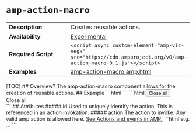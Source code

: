<!---
Copyright 2018 The AMP HTML Authors. All Rights Reserved.
 Licensed under the Apache License, Version 2.0 (the "License");
you may not use this file except in compliance with the License.
You may obtain a copy of the License at
       http://www.apache.org/licenses/LICENSE-2.0
 Unless required by applicable law or agreed to in writing, software
distributed under the License is distributed on an "AS-IS" BASIS,
WITHOUT WARRANTIES OR CONDITIONS OF ANY KIND, either express or implied.
See the License for the specific language governing permissions and
limitations under the License.
-->
 # <a name="amp-action-macro"></a> `amp-action-macro`
 <table>
  <tr>
    <td width="40%"><strong>Description</strong></td>
    <td>Creates reusable actions.</td>
  </tr>
  <tr>
    <td width="40%"><strong>Availability</strong></td>
    <td><a href="https://www.ampproject.org/docs/reference/experimental.html">Experimental</a></td>
  </tr>
  <tr>
    <td width="40%"><strong>Required Script</strong></td>
    <td><code>&lt;script async custom-element="amp-viz-vega" src="https://cdn.ampproject.org/v0/amp-action-macro-0.1.js">&lt;/script></code></td>
  </tr>
  <tr>
    <td width="40%"><strong>Examples</strong></td>
    <td><a href="https://github.com/ampproject/amphtml/blob/master/examples/amp-action-macro.amp.html">amp-action-macro.amp.html</a></td>
  </tr>
</table>
 [TOC]
 ## Overview?
The amp-action-macro component allows for the creation of reusable actions.
 ## Example
 ```html
<amp-action-macro
    id="closeNavigations"
    action="AMP.setState({nav1: 'close', nav2: 'close})"></amp-action-macro>
```
 ```html
 <button on="tap:closeNavigations">Close all</button>
 <div on="tap:closeNavigations">Close all</div>
```
 ## Attributes
 ##### id
 Used to uniquely identify the action. This is referenced in an action invokation.
 ##### action
 The action to invoke. Any valid amp action is allowed here. <a href="https://www.ampproject.org/docs/interaction_dynamic/amp-actions-and-events">See Actions and events in AMP.</a>
 ```html
 e.g.
 <amp-action-macro
    id="action1"
    action="AMP.navigateTo('http://www.ampproject.org')"></amp-action-macro>
 <amp-action-macro
    id="action1"
    action="ampList.refresh()"></amp-action-macro>
 <amp-list id="ampList" src="...">...</amp-list>
 ```